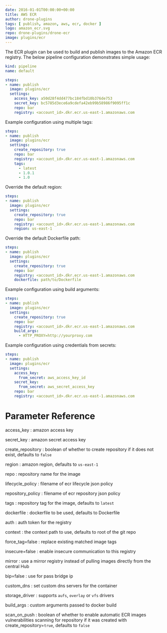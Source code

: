 ```yaml
---
date: 2016-01-01T00:00:00+00:00
title: AWS ECR
author: drone-plugins
tags: [ publish, amazon, aws, ecr, docker ]
logo: amazon_ecr.svg
repo: drone-plugins/drone-ecr
image: plugins/ecr
---
```


The ECR plugin can be used to build and publish images to the Amazon ECR registry. The below pipeline configuration demonstrates simple usage:

```yaml
kind: pipeline
name: default

steps:
- name: publish  
  image: plugins/ecr
  settings:
    access_key: a50d28f4dd477bc184fbd10b376de753
    secret_key: bc5785d3ece6a9cdefa42eb99b58986f9095ff1c
    repo: bar
    registry: <account_id>.dkr.ecr.us-east-1.amazonaws.com
```

Example configuration using multiple tags:

```yaml
steps:
- name: publish  
  image: plugins/ecr
  settings:
    create_repository: true
    repo: bar
    registry: <account_id>.dkr.ecr.us-east-1.amazonaws.com
    tags:
      - latest
      - 1.0.1
      - 1.0
```

Override the default region:

```yaml
steps:
- name: publish  
  image: plugins/ecr
  settings:
    create_repository: true
    repo: bar
    registry: <account_id>.dkr.ecr.us-east-1.amazonaws.com
    region: us-east-1
```

Override the default Dockerfile path:

```yaml
steps:
- name: publish  
  image: plugins/ecr
  settings:
    create_repository: true
    repo: bar
    registry: <account_id>.dkr.ecr.us-east-1.amazonaws.com
    dockerfile: path/to/Dockerfile
```

Example configuration using build arguments:

```yaml
steps:
- name: publish  
  image: plugins/ecr
  settings:
    create_repository: true
    repo: bar
    registry: <account_id>.dkr.ecr.us-east-1.amazonaws.com
    build_args:
      - HTTP_PROXY=http://yourproxy.com
```

Example configuration using credentials from secrets:

```yaml
steps:
- name: publish  
  image: plugins/ecr
  settings:
    access_key:
      from_secret: aws_access_key_id
    secret_key:
      from_secret: aws_secret_access_key
    repo: bar
    registry: <account_id>.dkr.ecr.us-east-1.amazonaws.com
```

# Parameter Reference

access_key
: amazon access key

secret_key
: amazon secret access key

create_repository
: boolean of whether to create repository if it does not exist, defaults to `false`

region
: amazon region, defaults to `us-east-1`

repo
: repository name for the image

lifecycle_policy
: filename of ecr lifecycle json policy

repository_policy
: filename of ecr repository json policy

tags
: repository tag for the image, defaults to `latest`

dockerfile
: dockerfile to be used, defaults to Dockerfile

auth
: auth token for the registry

context
: the context path to use, defaults to root of the git repo

force_tag=false
: replace existing matched image tags

insecure=false
: enable insecure communication to this registry

mirror
: use a mirror registry instead of pulling images directly from the central Hub

bip=false
: use for pass bridge ip

custom_dns
: set custom dns servers for the container

storage_driver
: supports `aufs`, `overlay` or `vfs` drivers

build_args
: custom arguments passed to docker build

scan_on_push
: boolean of whether to enable automatic ECR images vulnerabilities scanning for repository if it was created with create_repository=`true`, defaults to `false`